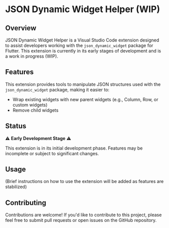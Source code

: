 # JSON Dynamic Widget Helper (WIP)

## Overview

JSON Dynamic Widget Helper is a Visual Studio Code extension designed to assist developers working with the `json_dynamic_widget` package for Flutter. This extension is currently in its early stages of development and is a work in progress (WIP).

## Features

This extension provides tools to manipulate JSON structures used with the `json_dynamic_widget` package, making it easier to:

- Wrap existing widgets with new parent widgets (e.g., Column, Row, or custom widgets)
- Remove child widgets

## Status

⚠️ **Early Development Stage** ⚠️

This extension is in its initial development phase. Features may be incomplete or subject to significant changes.

## Usage

(Brief instructions on how to use the extension will be added as features are stabilized)

## Contributing

Contributions are welcome! If you'd like to contribute to this project, please feel free to submit pull requests or open issues on the GitHub repository.
